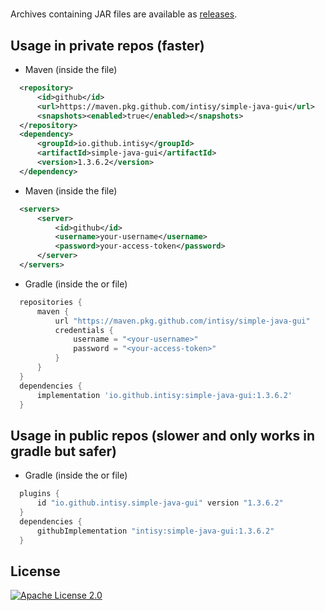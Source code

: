 # 

Archives containing JAR files are available as [releases](https://github.com/intisy/simple-java-gui/releases).

## Usage in private repos (faster)

 * Maven (inside the  file)
```xml
  <repository>
      <id>github</id>
      <url>https://maven.pkg.github.com/intisy/simple-java-gui</url>
      <snapshots><enabled>true</enabled></snapshots>
  </repository>
  <dependency>
      <groupId>io.github.intisy</groupId>
      <artifactId>simple-java-gui</artifactId>
      <version>1.3.6.2</version>
  </dependency>
```

 * Maven (inside the  file)
```xml
  <servers>
      <server>
          <id>github</id>
          <username>your-username</username>
          <password>your-access-token</password>
      </server>
  </servers>
```

 * Gradle (inside the  or  file)
```groovy
  repositories {
      maven {
          url "https://maven.pkg.github.com/intisy/simple-java-gui"
          credentials {
              username = "<your-username>"
              password = "<your-access-token>"
          }
      }
  }
  dependencies {
      implementation 'io.github.intisy:simple-java-gui:1.3.6.2'
  }
```

## Usage in public repos (slower and only works in gradle but safer)

 * Gradle (inside the  or  file)
```groovy
  plugins {
      id "io.github.intisy.simple-java-gui" version "1.3.6.2"
  }
  dependencies {
      githubImplementation "intisy:simple-java-gui:1.3.6.2"
  }
```

## License

[![Apache License 2.0](https://img.shields.io/badge/License-Apache_2.0-blue.svg)](LICENSE)
